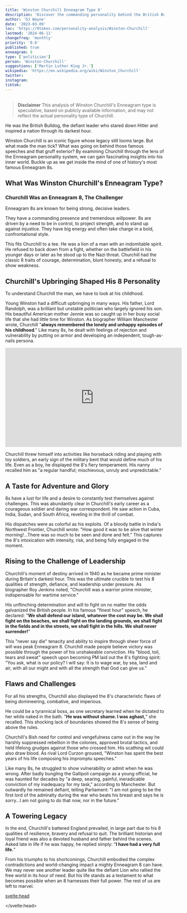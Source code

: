 ```yaml
---
title: 'Winston Churchill Enneagram Type 8'
description: 'Discover the commanding personality behind the British Bulldog through the lens of the Enneagram 8 type. Courage, defiance, leadership.'
author: 'DJ Wayne'
date: '2023-03-09'
loc: 'https://9takes.com/personality-analysis/Winston-Churchill'
lastmod: '2024-06-11'
changefreq: 'monthly'
priority: '0.6'
published: true
enneagram: 8
type: ['politician']
person: 'Winston-Churchill'
suggestions: ['Martin Luther King Jr.']
wikipedia: 'https://en.wikipedia.org/wiki/Winston_Churchill'
twitter:
instagram:
tiktok:
---
```


<!-- growing up https://www.youtube.com/shorts/8Br82ygT0V4 -->

<script>
	import  PopCard  from "$lib/components/atoms/PopCard.svelte";
import BlogPurpose from '$lib/components/blog/BlogPurpose.svelte'
</script>
<div
	style="display: flex;
    justify-content: center;
margin: 1rem 0;"
>
	<PopCard
		image={`/types/8s/${'Winston-Churchill'}.webp`}
		showIcon={false}
		enneagramType="8"
		displayText="Winston Churchill"
		subtext=""
	/>
</div>

> **Disclaimer** This analysis of Winston Churchill's Enneagram type is speculative, based on publicly available information, and may not reflect the actual personality type of Churchill.

<p class="firstLetter">He was the British Bulldog, the defiant leader who stared down Hitler and inspired a nation through its darkest hour.</p>

Winston Churchill is an iconic figure whose legacy still looms large. But what made the man tick? What was going on behind those famous speeches and that gruff exterior? By examining Churchill through the lens of the Enneagram personality system, we can gain fascinating insights into his inner world. Buckle up as we get inside the mind of one of history's most famous Enneagram 8s.

## What Was Winston Churchill's Enneagram Type?

### Churchill Was an Enneagram 8, The Challenger

Enneagram 8s are known for being strong, decisive leaders.

They have a commanding presence and tremendous willpower. 8s are driven by a need to be in control, to project strength, and to stand up against injustice. They have big energy and often take charge in a bold, confrontational style.

This fits Churchill to a tee. He was a lion of a man with an indomitable spirit. He refused to back down from a fight, whether on the battlefield in his younger days or later as he stood up to the Nazi threat. Churchill had the classic 8 traits of courage, determination, blunt honesty, and a refusal to show weakness.

## Churchill's Upbringing Shaped His 8 Personality

To understand Churchill the man, we have to look at his childhood.

Young Winston had a difficult upbringing in many ways. His father, Lord Randolph, was a brilliant but unstable politician who largely ignored his son. His beautiful American mother Jennie was so caught up in her busy social life that she had little time for Winston.
As biographer William Manchester wrote, Churchill "**always remembered the lonely and unhappy episodes of his childhood**." Like many 8s, he dealt with feelings of rejection and vulnerability by putting on armor and developing an independent, tough-as-nails persona.

<div class="iframe-container">
<iframe width="560" height="315" src="https://www.youtube.com/embed/W35O0TfnuMw?si=OT5QzZmPj2AX6Mr2&amp;start=6140" title="YouTube video player" frameborder="0" allow="accelerometer; autoplay; clipboard-write; encrypted-media; gyroscope; picture-in-picture; web-share" referrerpolicy="strict-origin-when-cross-origin" allowfullscreen></iframe>
</div>

Churchill threw himself into activities like horseback riding and playing with toy soldiers, an early sign of the military bent that would define much of his life. Even as a boy, he displayed the 8's fiery temperament. His nanny recalled him as "a regular handful; mischievous, unruly and unpredictable."

## A Taste for Adventure and Glory

8s have a lust for life and a desire to constantly test themselves against challenges. This was abundantly clear in Churchill's early career as a courageous soldier and daring war correspondent. He saw action in Cuba, India, Sudan, and South Africa, reveling in the thrill of combat.

His dispatches were as colorful as his exploits. Of a bloody battle in India's Northwest Frontier, Churchill wrote: "How good it was to be alive that winter morning!...There was so much to be seen and done and felt." This captures the 8's intoxication with intensity, risk, and being fully engaged in the moment.

## Rising to the Challenge of Leadership

Churchill's moment of destiny arrived in 1940 as he became prime minister during Britain's darkest hour. This was the ultimate crucible to test his 8 qualities of strength, defiance, and leadership under pressure. As biographer Roy Jenkins noted, "Churchill was a warrior prime minister, indispensable for wartime service."

His unflinching determination and will to fight on no matter the odds galvanized the British people. In his famous "finest hour" speech, he declared: "**We shall defend our island, whatever the cost may be. We shall fight on the beaches, we shall fight on the landing grounds, we shall fight in the fields and in the streets, we shall fight in the hills. We shall never surrender!**"

This "never say die" tenacity and ability to inspire through sheer force of will was peak Enneagram 8. Churchill made people believe victory was possible through the power of his unshakeable conviction. His "blood, toil, tears and sweat" speech upon becoming PM laid out the 8's fighting spirit: "You ask, what is our policy? I will say: It is to wage war, by sea, land and air, with all our might and with all the strength that God can give us."

## Flaws and Challenges

For all his strengths, Churchill also displayed the 8's characteristic flaws of being domineering, combative, and imperious.

He could be a tyrannical boss, as one secretary learned when he dictated to her while naked in the bath. "**He was without shame. I was aghast,**" she recalled. This shocking lack of boundaries showed the 8's sense of being above the rules.

Churchill's 8ish need for control and vengefulness came out in the way he harshly suppressed rebellion in the colonies, approved brutal tactics, and held lifelong grudges against those who crossed him. His scathing wit could also draw blood. As rival Lord Curzon groused, "Winston has spent the best years of his life composing his impromptu speeches."

Like many 8s, he struggled to show vulnerability or admit when he was wrong. After badly bungling the Gallipoli campaign as a young official, he was haunted for decades by "a deep, searing, painful, ineradicable conviction of my inadequacy for my task," according to Manchester. But outwardly he remained defiant, telling Parliament: "I am not going to be the first lord of the admiralty during the war who beats his breast and says he is sorry...I am not going to do that now, nor in the future."

<BlogPurpose/>

## A Towering Legacy

In the end, Churchill's battered England prevailed, in large part due to his 8 qualities of resilience, bravery and refusal to quit. The brilliant historian and loyal friend was also a devoted husband and father behind the scenes. Asked late in life if he was happy, he replied simply: "**I have had a very full life.**"

From his triumphs to his shortcomings, Churchill embodied the complex contradictions and world-changing impact a mighty Enneagram 8 can have. We may never see another leader quite like the defiant Lion who rallied the free world in its hour of need. But his life stands as a testament to what becomes possible when an 8 harnesses their full power. The rest of us are left to marvel.

<svelte:head>

</svelte:head>
